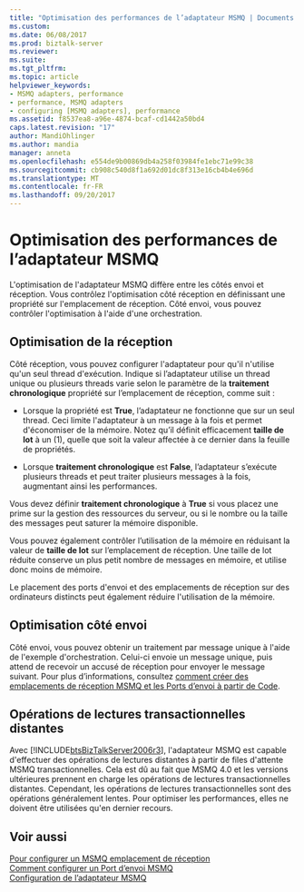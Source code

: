 ```yaml
---
title: "Optimisation des performances de l’adaptateur MSMQ | Documents Microsoft"
ms.custom: 
ms.date: 06/08/2017
ms.prod: biztalk-server
ms.reviewer: 
ms.suite: 
ms.tgt_pltfrm: 
ms.topic: article
helpviewer_keywords:
- MSMQ adapters, performance
- performance, MSMQ adapters
- configuring [MSMQ adapters], performance
ms.assetid: f8537ea8-a96e-4874-bcaf-cd1442a50bd4
caps.latest.revision: "17"
author: MandiOhlinger
ms.author: mandia
manager: anneta
ms.openlocfilehash: e554de9b00869db4a258f03984fe1ebc71e99c38
ms.sourcegitcommit: cb908c540d8f1a692d01dc8f313e16cb4b4e696d
ms.translationtype: MT
ms.contentlocale: fr-FR
ms.lasthandoff: 09/20/2017
---
```

# <a name="optimizing-performance-of-the-msmq-adapter"></a>Optimisation des performances de l’adaptateur MSMQ
L'optimisation de l'adaptateur MSMQ diffère entre les côtés envoi et réception. Vous contrôlez l'optimisation côté réception en définissant une propriété sur l'emplacement de réception. Côté envoi, vous pouvez contrôler l'optimisation à l'aide d'une orchestration.  
  
## <a name="receive-optimization"></a>Optimisation de la réception  
 Côté réception, vous pouvez configurer l'adaptateur pour qu'il n'utilise qu'un seul thread d'exécution. Indique si l’adaptateur utilise un thread unique ou plusieurs threads varie selon le paramètre de la **traitement chronologique** propriété sur l’emplacement de réception, comme suit :  
  
-   Lorsque la propriété est **True**, l’adaptateur ne fonctionne que sur un seul thread. Ceci limite l'adaptateur à un message à la fois et permet d'économiser de la mémoire. Notez qu’il définit efficacement **taille de lot** à un (1), quelle que soit la valeur affectée à ce dernier dans la feuille de propriétés.  
  
-   Lorsque **traitement chronologique** est **False**, l’adaptateur s’exécute plusieurs threads et peut traiter plusieurs messages à la fois, augmentant ainsi les performances.  
  
 Vous devez définir **traitement chronologique** à **True** si vous placez une prime sur la gestion des ressources du serveur, ou si le nombre ou la taille des messages peut saturer la mémoire disponible.  
  
 Vous pouvez également contrôler l’utilisation de la mémoire en réduisant la valeur de **taille de lot** sur l’emplacement de réception. Une taille de lot réduite conserve un plus petit nombre de messages en mémoire, et utilise donc moins de mémoire.  
  
 Le placement des ports d'envoi et des emplacements de réception sur des ordinateurs distincts peut également réduire l'utilisation de la mémoire.  
  
## <a name="send-optimization"></a>Optimisation côté envoi  
 Côté envoi, vous pouvez obtenir un traitement par message unique à l'aide de l'exemple d'orchestration. Celui-ci envoie un message unique, puis attend de recevoir un accusé de réception pour envoyer le message suivant. Pour plus d’informations, consultez [comment créer des emplacements de réception MSMQ et les Ports d’envoi à partir de Code](../core/how-to-create-msmq-receive-locations-and-send-ports-from-code.md).  
  
## <a name="remote-transactional-read-operations"></a>Opérations de lectures transactionnelles distantes  
 Avec [!INCLUDE[btsBizTalkServer2006r3](../includes/btsbiztalkserver2006r3-md.md)], l'adaptateur MSMQ est capable d'effectuer des opérations de lectures distantes à partir de files d'attente MSMQ transactionnelles.  Cela est dû au fait que MSMQ 4.0 et les versions ultérieures prennent en charge les opérations de lectures transactionnelles distantes.  Cependant, les opérations de lectures transactionnelles sont des opérations généralement lentes. Pour optimiser les performances, elles ne doivent être utilisées qu'en dernier recours.  
  
## <a name="see-also"></a>Voir aussi  
 [Pour configurer un MSMQ emplacement de réception](../core/how-to-configure-an-msmq-receive-location.md)   
 [Comment configurer un Port d’envoi MSMQ](../core/how-to-configure-an-msmq-send-port.md)   
 [Configuration de l’adaptateur MSMQ](../core/configuring-the-msmq-adapter.md)